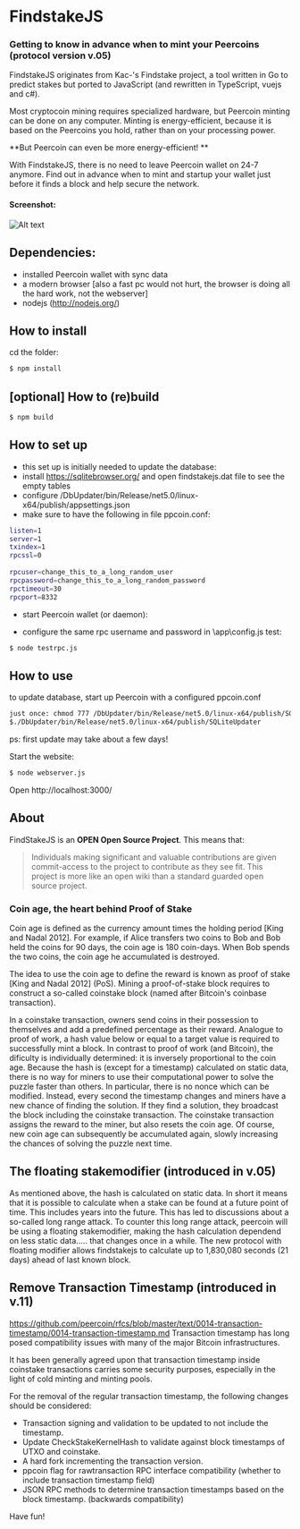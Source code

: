 FindstakeJS
=====
### Getting to know in advance when to mint your Peercoins (protocol version v.05)

FindstakeJS originates from Kac-'s Findstake project, a tool written in Go to predict stakes but ported to JavaScript (and rewritten in TypeScript, vuejs and c#).  

Most cryptocoin mining requires specialized hardware, but Peercoin minting can be done on any computer. Minting is energy-efficient, because it is based on the Peercoins you hold, rather than on your processing power.

**But Peercoin can even be more energy-efficient! **

With FindstakeJS, there is no need to leave Peercoin wallet on 24-7 anymore. 
Find out in advance when to mint and startup your wallet just before it finds a block and help secure the network. 

#### Screenshot:
![Alt text](https://imgur.com/Gm4n6Ge.png "FindstakeJS v0.5.11")

Dependencies:
------------
 * installed Peercoin wallet with sync data
 * a modern browser [also a fast pc would not hurt, the browser is doing all the hard work, not the webserver]
 * nodejs (http://nodejs.org/)

    
    
How to install
----------
cd the folder:
``` bash
$ npm install
```
 

[optional] How to (re)build  
----------    
``` bash
$ npm build
```	
	
	
How to set up
----------
* this set up is initially needed to update the database:
* install https://sqlitebrowser.org/ and open findstakejs.dat file to see the empty tables
* configure /DbUpdater/bin/Release/net5.0/linux-x64/publish/appsettings.json
* make sure to have the following in file ppcoin.conf:
``` bash
listen=1
server=1
txindex=1
rpcssl=0
 
rpcuser=change_this_to_a_long_random_user
rpcpassword=change_this_to_a_long_random_password
rpctimeout=30
rpcport=8332
```

* start Peercoin wallet (or daemon):
 
* configure the same rpc username and password in \app\config.js
test:
``` bash
$ node testrpc.js
```


How to use
----------
to update database, start up Peercoin with a configured ppcoin.conf


``` bash
just once: chmod 777 /DbUpdater/bin/Release/net5.0/linux-x64/publish/SQLiteUpdater 
$./DbUpdater/bin/Release/net5.0/linux-x64/publish/SQLiteUpdater  
```
ps: first update may take about a few days!


Start the website:
``` bash
$ node webserver.js
```
 
Open http://localhost:3000/  

About
----------

FindStakeJS is an **OPEN Open Source Project**. This means that:

> Individuals making significant and valuable contributions are given commit-access to the project to contribute as they see fit. This project is more like an open wiki than a standard guarded open source project.


### Coin age, the heart behind Proof of Stake

 Coin age is defined as the currency amount times the holding period [King and Nadal 2012].  For example, if
Alice transfers two coins to Bob and Bob held the coins for 90 days,  the coin age is 180 coin-days.  When Bob spends
the two coins, the coin age he accumulated is destroyed.

The idea to use the coin age to define the reward is known as proof of stake [King and Nadal 2012] (PoS).  Mining a proof-of-stake block requires to construct a so-called coinstake block (named after Bitcoin's coinbase transaction).

In a coinstake transaction, owners send coins in their possession  to  themselves  and  add  a  predefined  percentage  as
their reward.  Analogue to proof of work, a hash value below or  equal  to  a  target  value  is  required  to  successfully  mint a  block.   In  contrast  to  proof  of  work  (and  Bitcoin),  the dificulty is individually determined:  it is inversely proportional  to  the  coin  age.   Because  the  hash  is (except  for  a timestamp) calculated  on  static  data,  there  is  no  way  for miners to use their computational power to solve the puzzle faster than others. In particular, there is no nonce which can be modified.  Instead, every second the timestamp changes and  miners  have  a  new  chance  of  finding  the  solution.   If they find a solution, they broadcast the block including the coinstake transaction.  The coinstake transaction assigns the reward to the miner, but also resets the coin age.  Of course, new coin age can subsequently be accumulated again, slowly increasing the chances of solving the puzzle next time.

The floating stakemodifier (introduced in v.05)
----------

 As mentioned above, the  hash  is calculated  on  static  data. In short it means that it is possible to calculate when a stake can be found at a future point of time. This includes years into the future. This has led to discussions about a so-called long range attack. 
 To counter this long range attack, peercoin will be using a floating stakemodifier, making the hash calculation  dependend on less static data..... that changes once in a while. The new protocol with floating modifier allows findstakejs to calculate up to 1,830,080 seconds (21 days) ahead of last known block. 

Remove Transaction Timestamp (introduced in v.11)
----------

https://github.com/peercoin/rfcs/blob/master/text/0014-transaction-timestamp/0014-transaction-timestamp.md
 Transaction timestamp has long posed compatibility issues with many of the major Bitcoin infrastructures.

It has been generally agreed upon that transaction timestamp inside coinstake transactions carries some security purposes, especially in the light of cold minting and minting pools.


For the removal of the regular transaction timestamp, the following changes should be considered:

- Transaction signing and validation to be updated to not include the timestamp.
- Update CheckStakeKernelHash to validate against block timestamps of UTXO and coinstake.
- A hard fork incrementing the transaction version.
- ppcoin flag for rawtransaction RPC interface compatibility (whether to include transaction timestamp field)
- JSON RPC methods to determine transaction timestamps based on the block timestamp. (backwards compatibility) 

Have fun!
